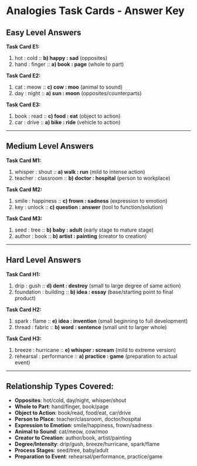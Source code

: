 # Analogies Task Cards - Answer Key

## Easy Level Answers

**Task Card E1:**
1. hot : cold :: **b) happy : sad** (opposites)
2. hand : finger :: **a) book : page** (whole to part)

**Task Card E2:**
1. cat : meow :: **c) cow : moo** (animal to sound)
2. day : night :: **a) sun : moon** (opposites/counterparts)

**Task Card E3:**
1. book : read :: **c) food : eat** (object to action)
2. car : drive :: **a) bike : ride** (vehicle to action)

---

## Medium Level Answers

**Task Card M1:**
1. whisper : shout :: **a) walk : run** (mild to intense action)
2. teacher : classroom :: **b) doctor : hospital** (person to workplace)

**Task Card M2:**
1. smile : happiness :: **c) frown : sadness** (expression to emotion)
2. key : unlock :: **c) question : answer** (tool to function/solution)

**Task Card M3:**
1. seed : tree :: **b) baby : adult** (early stage to mature stage)
2. author : book :: **b) artist : painting** (creator to creation)

---

## Hard Level Answers

**Task Card H1:**
1. drip : gush :: **d) dent : destroy** (small to large degree of same action)
2. foundation : building :: **b) idea : essay** (base/starting point to final product)

**Task Card H2:**
1. spark : flame :: **e) idea : invention** (small beginning to full development)
2. thread : fabric :: **b) word : sentence** (small unit to larger whole)

**Task Card H3:**
1. breeze : hurricane :: **e) whisper : scream** (mild to extreme version)
2. rehearsal : performance :: **a) practice : game** (preparation to actual event)

---

## Relationship Types Covered:
- **Opposites**: hot/cold, day/night, whisper/shout
- **Whole to Part**: hand/finger, book/page
- **Object to Action**: book/read, food/eat, car/drive
- **Person to Place**: teacher/classroom, doctor/hospital  
- **Expression to Emotion**: smile/happiness, frown/sadness
- **Animal to Sound**: cat/meow, cow/moo
- **Creator to Creation**: author/book, artist/painting
- **Degree/Intensity**: drip/gush, breeze/hurricane, spark/flame
- **Process Stages**: seed/tree, baby/adult
- **Preparation to Event**: rehearsal/performance, practice/game
